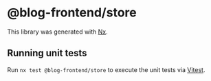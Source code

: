 # @blog-frontend/store

This library was generated with [Nx](https://nx.dev).

## Running unit tests

Run `nx test @blog-frontend/store` to execute the unit tests via [Vitest](https://vitest.dev/).
